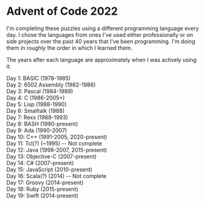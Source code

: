 # Advent of Code 2022

I'm completing these puzzles using a different programming language every day.
I chose the languages from ones I've used either professionally or on side projects over the past 40 years that I've been programming.
I'm doing them in roughly the order in which I learned them.

The years after each language are approximately when I was actively using it.

Day 1: BASIC (1978-1985)\
Day 2: 6502 Assembly (1982-1986)\
Day 3: Pascal (1984-1989)\
Day 4: C (1986-2005+)\
Day 5: Lisp (1988-1990)\
Day 6: Smalltalk (1988)\
Day 7: Rexx (1988-1993)\
Day 8: BASH (1990-present)\
Day 9: Ada (1990-2007)\
Day 10: C++ (1991-2005, 2020-present)\
Day 11: Tcl(?) (~1995) -- Not complete\
Day 12: Java (1998-2007, 2015-present)\
Day 13: Objective-C (2007-present)\
Day 14: C# (2007-present)\
Day 15: JavaScript (2010-present)\
Day 16: Scala(?) (2014) -- Not complete\
Day 17: Groovy (2014-present)\
Day 18: Ruby (2015-present)\
Day 19: Swift (2014-present)
